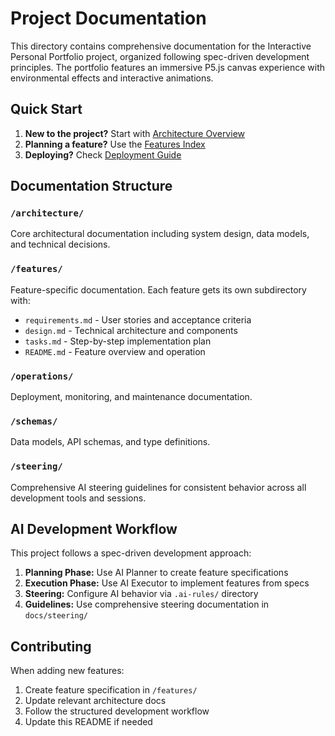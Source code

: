# Project Documentation

This directory contains comprehensive documentation for the Interactive Personal Portfolio project, organized following spec-driven development principles. The portfolio features an immersive P5.js canvas experience with environmental effects and interactive animations.

## Quick Start

1. **New to the project?** Start with [Architecture Overview](./architecture/README.md)
2. **Planning a feature?** Use the [Features Index](./features/README.md)
3. **Deploying?** Check [Deployment Guide](./operations/deployment.md)

## Documentation Structure

### `/architecture/`
Core architectural documentation including system design, data models, and technical decisions.

### `/features/`
Feature-specific documentation. Each feature gets its own subdirectory with:
- `requirements.md` - User stories and acceptance criteria
- `design.md` - Technical architecture and components  
- `tasks.md` - Step-by-step implementation plan
- `README.md` - Feature overview and operation

### `/operations/`
Deployment, monitoring, and maintenance documentation.

### `/schemas/`
Data models, API schemas, and type definitions.

### `/steering/`
Comprehensive AI steering guidelines for consistent behavior across all development tools and sessions.

## AI Development Workflow

This project follows a spec-driven development approach:

1. **Planning Phase:** Use AI Planner to create feature specifications
2. **Execution Phase:** Use AI Executor to implement features from specs
3. **Steering:** Configure AI behavior via `.ai-rules/` directory
4. **Guidelines:** Use comprehensive steering documentation in `docs/steering/`

## Contributing

When adding new features:
1. Create feature specification in `/features/`
2. Update relevant architecture docs
3. Follow the structured development workflow
4. Update this README if needed

